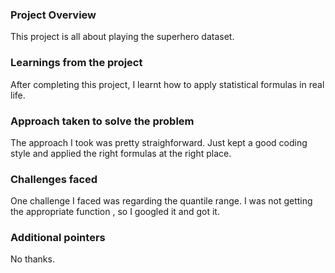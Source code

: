 ### Project Overview

 This project is all about playing the superhero dataset.


### Learnings from the project

 After completing this project, I learnt how to apply statistical formulas in real life.


### Approach taken to solve the problem

 The approach I took was pretty straighforward. Just kept a good coding style and applied the right formulas at the right place.


### Challenges faced

 One challenge I faced was regarding the quantile range. I was not getting the appropriate function , so I googled it and got it.


### Additional pointers

 No thanks.


